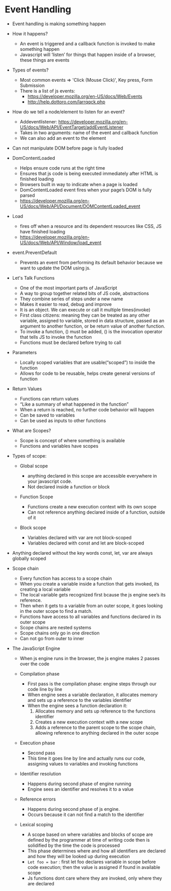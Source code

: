 # Event Handling

* Event handling is making something happen

* How it happens?
  * An event is triggered and a callback function is invoked to make something happen
  * Javascript will ‘listen’ for things that happen inside of a browser, these things are events

* Types of events?
  * Most common events => 'Click (Mouse Click)', Key press, Form Submission
  * There is a list of js events:  
    * <https://developer.mozilla.org/en-US/docs/Web/Events>
    * <http://help.dottoro.com/larrqqck.php>

* How do we tell a node/element to listen for an event?
  * Addeventlistener: <https://developer.mozilla.org/en-US/docs/Web/API/EventTarget/addEventListener>
  * Takes in two arguments: name of the event and callback function
  * We can also add an event to the element

* Can not manipulate DOM before page is fully loaded

* DomContentLoaded
  * Helps ensure code runs at the right time
  * Ensures that js code is being executed immediately after HTML is finished loading
  * Browsers built in way to indicate when a page is loaded
  * DomContentLoaded event fires when your page’s DOM is fully parsed
  * <https://developer.mozilla.org/en-US/docs/Web/API/Document/DOMContentLoaded_event>
  
* Load
  * fires off when a resource and its dependent resources like CSS, JS have finished loading
  * <https://developer.mozilla.org/en-US/docs/Web/API/Window/load_event>

* event.PreventDefault
  * Prevents an event from performing its default behavior because we want to update the DOM using js.

* Let's Talk Functions

  * One of the most important parts of JavaScript
  * A way to group together related bits of JS code, abstractions
  * They combine series of steps under a new name
  * Makes it easier to read, debug and improve
  * It is an object. We can execute or call it multiple times(invoke)
  * First class citizens: meaning they can be treated as any other variable, assigned to variable, stored in data structure, passed as an argument to another function, or be return value of another function.
  * To invoke a function, () must be added, () is the invocation operator that tells JS to invoke the function
  * Functions must be declared before trying to call

* Parameters
  * Locally scoped variables that are usable(“scoped”) to inside the function
  * Allows for code to be reusable, helps create general versions of function

* Return Values
  * Functions can return values
  * “Like a summary of what happened in the function”
  * When a return is reached, no further code behavior will happen
  * Can be saved to variables
  * Can be used as inputs to other functions

* What are Scopes?
  * Scope is concept of where something is available
  * Functions and variables have scopes

* Types of scope:

  * Global scope
    * anything declared in this scope are accessible everywhere in your javascript code.
    * Not declared inside a function or block

  * Function Scope
    * Functions create a new execution context with its own scope
    * Can not reference anything declared inside of a function, outside of it

  * Block scope
    * Variables declared with var are not block-scoped
    * Variables declared with const and let are block-scoped

* Anything declared without the key words const, let, var are always globally scoped

* Scope chain
  * Every function has access to a scope chain
  * When you create a variable inside a function that gets invoked, its creating a local variable
  * The local variable gets recognized first bcause the js engine see’s its reference.
  * Then when it gets to a variable from an outer scope, it goes looking in the outer scope to find a match.
  * Functions have access to all variables and functions declared in its outer scope
  * Scope chains are nested systems
  * Scope chains only go in one direction
  * Can not go from outer to inner

* The JavaScript Engine

  * When js engine runs in the browser, the js engine makes 2 passes over the code

  * Compilation phase
    * First pass is the compilation phase: engine steps through our code line by line
    * When engine sees a variable declaration, it allocates memory and sets up a reference to the variables identifier
    * When the engine sees a function declaration it:
       1. Allocates memory and sets up reference to the functions identifier
       2. Creates a new execution context with a new scope
       3. Adds a reference to the parent scope to the scope chain, allowing reference to anything declared in the outer scope

  * Execution phase
    * Second pass
    * This time it goes line by line and actually runs our code, assigning values to variables and invoking functions

  * Identifier resolution
    * Happens during second phase of engine running
    * Engine sees an identifier and resolves it to a value

  * Reference errors
    * Happens during second phase of js engine.
    * Occurs because it can not find a match to the identifier

  * Lexical scoping
    * A scope based on where variables and blocks of scope are defined by the programmer at time of writing code then is solidified by the time the code is processed
    * This phase determines where and how all identifiers are declared and how they will be looked up during execution
    * `Let foo = bar` : first let foo declares variable in scope before code execution; then the value is assigned if found in available scope
    * Js functions dont care where they are invoked, only where they are declared
